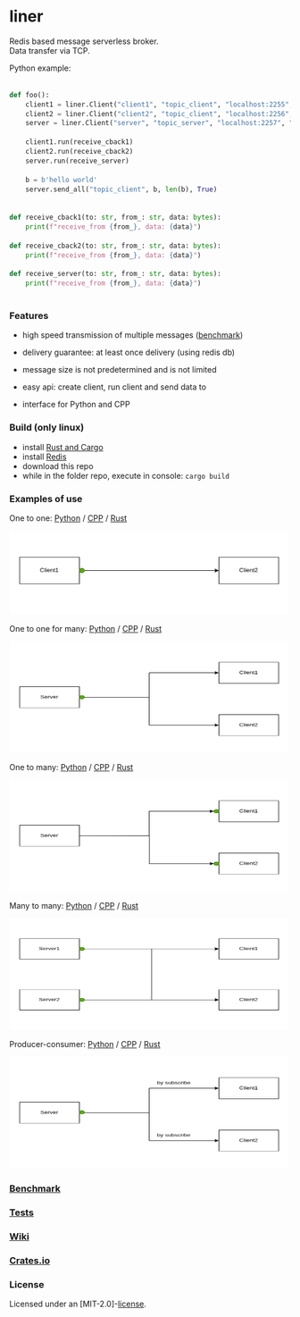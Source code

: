 # liner

Redis based message serverless broker.  
Data transfer via TCP.

Python example:
``` Python

def foo():
    client1 = liner.Client("client1", "topic_client", "localhost:2255", "redis://localhost/")
    client2 = liner.Client("client2", "topic_client", "localhost:2256", "redis://localhost/")
    server = liner.Client("server", "topic_server", "localhost:2257", "redis://localhost/")
    
    client1.run(receive_cback1)
    client2.run(receive_cback2)
    server.run(receive_server)
    
    b = b'hello world'
    server.send_all("topic_client", b, len(b), True)
    

def receive_cback1(to: str, from_: str, data: bytes):
    print(f"receive_from {from_}, data: {data}")

def receive_cback2(to: str, from_: str, data: bytes):
    print(f"receive_from {from_}, data: {data}")

def receive_server(to: str, from_: str, data: bytes):
    print(f"receive_from {from_}, data: {data}")
    
```

### Features

 - high speed transmission of multiple messages ([benchmark](https://github.com/Tyill/liner/blob/main/benchmark))

 - delivery guarantee: at least once delivery (using redis db)

 - message size is not predetermined and is not limited

 - easy api: create client, run client and send data to 

 - interface for Python and CPP
 
### Build (only linux)
 - install [Rust and Cargo](https://doc.rust-lang.org/cargo/getting-started/installation.html)
 - install [Redis](https://redis.io/docs/latest/operate/oss_and_stack/install/install-redis/)
 - download this repo
 - while in the folder repo, execute in console: `cargo build`
 
### Examples of use

One to one: [Python](https://github.com/Tyill/liner/blob/main/python/one_to_one.py) / [CPP](https://github.com/Tyill/liner/blob/main/cpp/one_to_one.cpp) / [Rust](https://github.com/Tyill/liner/blob/main/rust/one_to_one.rs)

<p float="left">
 <img src="docs/one_to_one.gif" 
  width="500" height="150" alt="lorem">
</p>

One to one for many: [Python](https://github.com/Tyill/liner/blob/main/python/one_to_one_for_many.py) / [CPP](https://github.com/Tyill/liner/blob/main/cpp/one_to_one_for_many.cpp) / [Rust](https://github.com/Tyill/liner/blob/main/rust/one_to_one_for_many.rs)
<p float="left">
 <img src="docs/one_to_one_for_many.gif" 
  width="500" height="200" alt="lorem">
</p>

One to many: [Python](https://github.com/Tyill/liner/blob/main/python/one_to_many.py) / [CPP](https://github.com/Tyill/liner/blob/main/cpp/one_to_many.cpp) / [Rust](https://github.com/Tyill/liner/blob/main/rust/one_to_many.rs)
<p float="left">
 <img src="docs/one_to_many.gif" 
  width="500" height="200" alt="lorem">
</p>

Many to many: [Python](https://github.com/Tyill/liner/blob/main/python/many_to_many.py) / [CPP](https://github.com/Tyill/liner/blob/main/cpp/many_to_many.cpp) / [Rust](https://github.com/Tyill/liner/blob/main/rust/many_to_many.rs)
<p float="left">
 <img src="docs/many_to_many.gif" 
  width="500" height="200" alt="lorem">
</p>

Producer-consumer: [Python](https://github.com/Tyill/liner/blob/main/python/producer_consumer.py) / [CPP](https://github.com/Tyill/liner/blob/main/cpp/producer_consumer.cpp) / [Rust](https://github.com/Tyill/liner/blob/main/rust/producer_consumer.rs)
<p float="left">
 <img src="docs/producer_consumer.gif" 
  width="500" height="200" alt="lorem">
</p>

### [Benchmark](https://github.com/Tyill/liner/blob/main/benchmark)

### [Tests](https://github.com/Tyill/liner/blob/main/test)

### [Wiki](https://github.com/Tyill/liner/wiki)

### [Crates.io](https://crates.io/crates/liner_broker)

### License
Licensed under an [MIT-2.0]-[license](LICENSE).

